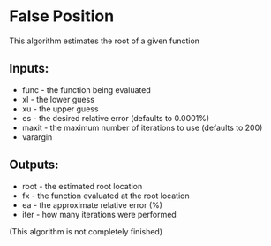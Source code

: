 # False Position
This algorithm estimates the root of a given function
## Inputs:
* func - the function being evaluated
* xl - the lower guess
* xu - the upper guess
* es - the desired relative error (defaults to 0.0001%)
* maxit - the maximum number of iterations to use (defaults to 200)
* varargin
## Outputs:
* root - the estimated root location
* fx - the function evaluated at the root location
* ea - the approximate relative error (%)
* iter - how many iterations were performed

(This algorithm is not completely finished)
